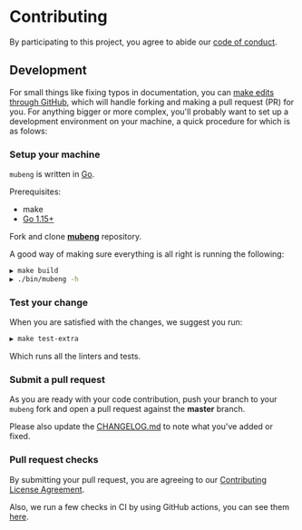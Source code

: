 # Contributing

By participating to this project, you agree to abide our [code of conduct](https://github.com/mubeng/mubeng/blob/master/.github/CODE_OF_CONDUCT.md).

## Development

For small things like fixing typos in documentation, you can [make edits through GitHub](https://help.github.com/articles/editing-files-in-another-user-s-repository/), which will handle forking and making a pull request (PR) for you. For anything bigger or more complex, you'll probably want to set up a development environment on your machine, a quick procedure for which is as folows:


### Setup your machine

`mubeng` is written in [Go](https://golang.org/).

Prerequisites:

- make
- [Go 1.15+](https://golang.org/doc/install)

Fork and clone **[mubeng](https://github.com/mubeng/mubeng)** repository.

A good way of making sure everything is all right is running the following:

```bash
▶ make build
▶ ./bin/mubeng -h
```

### Test your change

When you are satisfied with the changes, we suggest you run:

```bash
▶ make test-extra
```

Which runs all the linters and tests.

### Submit a pull request

As you are ready with your code contribution, push your branch to your `mubeng` fork and open a pull request against the **master** branch.

Please also update the [CHANGELOG.md](https://github.com/mubeng/mubeng/blob/master/CHANGELOG.md) to note what you've added or fixed.

### Pull request checks

By submitting your pull request, you are agreeing to our [Contributing License Agreement](https://github.com/mubeng/mubeng/blob/master/.github/CONTRIBUTION_LICENSE_AGREEMENT.md).

Also, we run a few checks in CI by using GitHub actions, you can see them [here](https://github.com/mubeng/mubeng/tree/master/.github/workflows).
